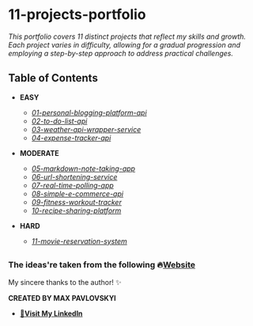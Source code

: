 # 11-projects-portfolio

*This portfolio covers 11 distinct projects that reflect my skills and growth. 
Each project varies in difficulty, allowing for a gradual progression and employing a step-by-step approach to address practical challenges.*


## Table of Contents
- **EASY**
  - [*01-personal-blogging-platform-api*](01-personal-blogging-platform-api/server/)
  - [*02-to-do-list-api*](02-to-do-list-api/server/) 
  - [*03-weather-api-wrapper-service*](03-weather-api-wrapper-service/server/)
  - [*04-expense-tracker-api*](04-expense-tracker-api/server/)

- **MODERATE**
  - [*05-markdown-note-taking-app*](05-markdown-note-taking-app/server/)
  - [*06-url-shortening-service*](06-url-shortening-service/server/)
  - [*07-real-time-polling-app*](07-real-time-polling-app/server/)
  - [*08-simple-e-commerce-api*](08-simple-e-commerce-api/server/)
  - [*09-fitness-workout-tracker*](09-fitness-workout-tracker/server/)
  - [*10-recipe-sharing-platform*](10-recipe-sharing-platform/server/)

- **HARD**
  - [*11-movie-reservation-system*](11-movie-reservation-system/server/)

##



### The ideas're taken from the following 🔥[Website](https://www.figma.com/community/file/1287029163993360080/simple-todo-list-design) 
My sincere thanks to the author! ✨

**CREATED BY MAX PAVLOVSKYI**
- [**🔗Visit My LinkedIn**](https://www.linkedin.com/in/maksym-pavlovskyi-536647267/)








